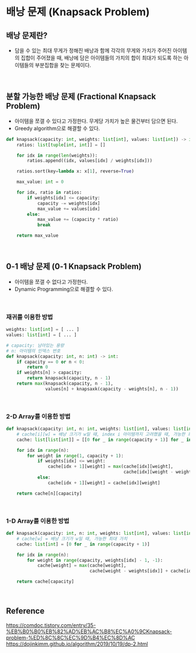 # 배낭 문제 (Knapsack Problem)

## 배낭 문제란?

-   담을 수 있는 최대 무게가 정해진 배낭과 함께 각각의 무게와 가치가 주어진 아이템의 집합이 주어졌을 때, 배낭에 담은 아이템들의 가치의 합이 최대가 되도록 하는 아이템들의 부분집합을 찾는 문제이다.

<br>

## 분할 가능한 배낭 문제 (Fractional Knapsack Problem)

-   아이템을 쪼갤 수 있다고 가정한다. 무게당 가치가 높은 물건부터 담으면 된다.
-   Greedy algorithm으로 해결할 수 있다.

```python
def knapsack(capacity: int, weights: list[int], values: list[int]) -> int:
    ratios: list[tuple[int, int]] = []

    for idx in range(len(weights)):
        ratios.append((idx, values[idx] / weights[idx]))

    ratios.sort(key=lambda x: x[1], reverse=True)

    max_value: int = 0

    for idx, ratio in ratios:
        if weights[idx] <= capacity:
            capacity -= weights[idx]
            max_value += values[idx]
        else:
            max_value += (capacity * ratio)
            break

    return max_value
```

<br>

## 0-1 배낭 문제 (0-1 Knapsack Problem)

-   아이템을 쪼갤 수 없다고 가정한다.
-   Dynamic Programming으로 해결할 수 있다.

<br>

### 재귀를 이용한 방법

```python
weights: list[int] = [ ... ]
values: list[int] = [ ... ]

# capacity: 남아있는 용량
# n: 아이템의 인덱스 번호
def knapsack(capacity: int, n: int) -> int:
    if capacity == 0 or n < 0:
        return 0
    if weights[n] > capacity:
        return knapsack(capacity, n - 1)
    return max(knapsack(capacity, n - 1),
               values[n] + knapsaxk(capacity - weights[n], n - 1))
```

<br>

### 2-D Array를 이용한 방법

```python
def knapsack(capacity: int, n: int, weights: list[int], values: list[int]) -> int:
    # cache[i][w] = 배낭 크기가 w일 때, index i 아이템까지 고려했을 때, 가능한 최대 가치
    cache: list[list[int]] = [[0 for _ in range(capacity + 1)] for _ in range(n + 1)]

    for idx in range(n):
        for weight in range(1, capacity + 1):
            if weights[idx] <= weight:
                cache[idx + 1][weight] = max(cache[idx][weight],
                                             cache[idx][weight - weights[idx]] + values[idx])
            else:
                cache[idx + 1][weight] = cache[idx][weight]

    return cache[n][capacity]
```

<br>

### 1-D Array를 이용한 방법

```python
def knapsack(capacity: int, n: int, weights: list[int], values: list[int]) -> int:
    # cache[w] = 배낭 크기가 w일 때, 가능한 최대 가치
    cache: list[int] = [0 for _ in range(capacity + 1)]

    for idx in range(n):
        for weight in range(capacity, weights[idx] - 1, -1):
            cache[weight] = max(cache[weight],
                                cache[weight - weights[idx]] + cache[idx])

    return cache[capacity]
```

<br>

## Reference

https://comdoc.tistory.com/entry/35-%EB%B0%B0%EB%82%AD%EB%AC%B8%EC%A0%9CKnapsack-problem-%ED%8C%8C%EC%9D%B4%EC%8D%AC
https://dojinkimm.github.io/algorithm/2019/10/19/dp-2.html

